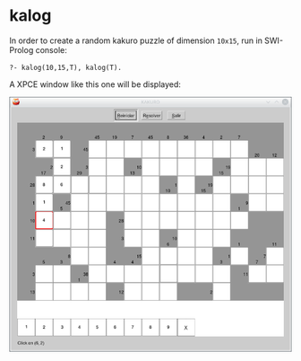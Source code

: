 # kalog

In order to create a random kakuro puzzle of dimension `10x15`, run in SWI-Prolog console:

```
?- kalog(10,15,T), kalog(T).
```
A XPCE window like this one will be displayed:

![alt text](https://github.com/PierrotMerlot/kalog/blob/master/Screenshot_20180809_230432.png?raw=true)
